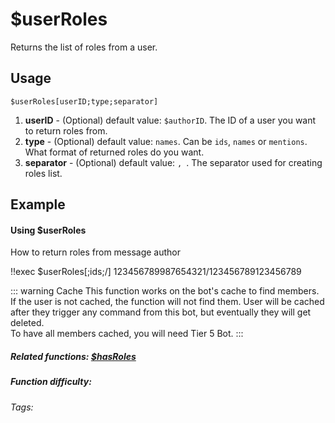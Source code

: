 # $userRoles

Returns the list of roles from a user.

## Usage

```
$userRoles[userID;type;separator]
```
1. **userID** - (Optional) default value: `$authorID`. The ID of a user you want to return roles from.
2. **type** - (Optional) default value: `names`. Can be `ids`, `names` or `mentions`. What format of returned roles do you want.
3. **separator** - (Optional) default value: `, `. The separator used for creating roles list.

## Example

#### Using $userRoles

How to return roles from message author

<discord-messages>
    <discord-message :bot="false" role-color="#d6e0ff" author="User" avatar="https://cdn.discordapp.com/embed/avatars/0.png">
        !!exec $userRoles[;ids;/]
    </discord-message>
    <discord-message :bot="true" role-color="#5fb0fa" author="Custom Command" avatar="https://doc.ccommandbot.com/bot-profile.png">
        123456789987654321/123456789123456789
    </discord-message>
</discord-messages>

::: warning Cache
This function works on the bot's cache to find members.
If the user is not cached, the function will not find them.
User will be cached after they trigger any command from this bot, but eventually they will get deleted.<br>
To have all members cached, you will need Tier 5 Bot.
:::

##### Related functions: [$hasRoles](../Member/hasRoles.md)

##### Function difficulty: <Badge type="tip" text="Easy" vertical="middle" />
###### Tags: <Badge type="tip" text="roles" vertical="middle" />